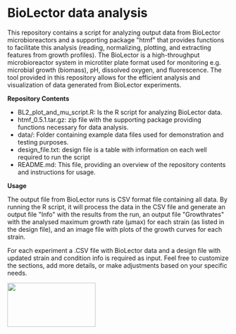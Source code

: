 # BioLector data analysis

This repository contains a script for analyzing output data from BioLector microbioreactors and a supporting package "htmf" that provides functions to facilitate this analysis (reading, normalizing, plotting, and extracting features from growth profiles). The BioLector is a high-throughput microbioreactor system in microtiter plate format used for monitoring e.g. microbial growth (biomass), pH, dissolved oxygen, and fluorescence. The tool provided in this repository allows for the efficient analysis and visualization of data generated from BioLector experiments.

**Repository Contents**

- BL2_plot_and_mu_script.R: Is the R script for analyzing BioLector data.
- htmf_0.5.1.tar.gz: zip file with the supporting package providing functions necessary for data analysis.
- data/: Folder containing example data files used for demonstration and testing purposes.
- design_file.txt: design file is a table with information on each well required to run the script
- README.md: This file, providing an overview of the repository contents and instructions for usage.

**Usage**

The output file from BioLector runs is CSV format file containing all data. By running the R script, it will process the data in the CSV file and generate an output file "Info" with the results from the run, an output file "Growthrates" with the analysed maximum growth rate (µmax) for each strain (as listed in the design file), and an image file with plots of the growth curves for each strain. 

For each experiment a .CSV file with BioLector data and a design file with updated strain and condition info is required as input. Feel free to customize the sections, add more details, or make adjustments based on your specific needs. 

<img src="https://github.com/user-attachments/assets/cc096bc4-2b67-4081-a8b5-462e737f6857" width="200" height="100">
